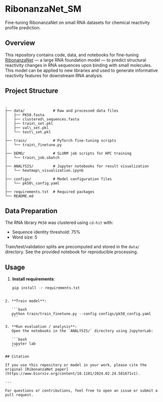 # RibonanzaNet_SM

Fine-tuning RibonanzaNet on small RNA datasets for chemical reactivity profile prediction.

## Overview

This repository contains code, data, and notebooks for fine-tuning [RibonanzaNet](https://github.com/Shujun-He/RibonanzaNet) — a large RNA foundation model — to predict structural reactivity changes in RNA sequences upon binding with small molecules. This model can be applied to new libraries and used to generate informative reactivity features for downstream RNA analysis.

## Project Structure

```

.
├── data/             # Raw and processed data files
│   ├── PK50.fasta
│   ├── clustered\_sequences.fasta
│   ├── train\_set.pkl
│   ├── val\_set.pkl
│   └── test\_set.pkl
│
├── train/            # PyTorch fine-tuning scripts
│   └── train\_finetune.py
│
├── DEMO/             # SLURM job scripts for HPC training
│   └── train\_job.sbatch
│
├── ANALYSIS/         # Jupyter notebooks for result visualization
│   └── heatmap\_visualization.ipynb
│
├── configs/          # Model configuration files
│   └── pk50\_config.yaml
│
├── requirements.txt  # Required packages
└── README.md

````

## Data Preparation

The RNA library `PK50` was clustered using `cd-hit` with:
- Sequence identity threshold: 75%
- Word size: 5

Train/test/validation splits are precomputed and stored in the `data/` directory. See the provided notebook for reproducible processing.

## Usage

1. **Install requirements**:
   ```bash
   pip install -r requirements.txt
````

2. **Train model**:

   ```bash
   python train/train_finetune.py --config configs/pk50_config.yaml
   ```

3. **Run evaluation / analysis**:
   Open the notebooks in the `ANALYSIS/` directory using JupyterLab:

   ```bash
   jupyter lab
   ```

## Citation

If you use this repository or model in your work, please cite the original [RibonanzaNet paper](https://www.biorxiv.org/content/10.1101/2024.02.24.581671v1).

---

For questions or contributions, feel free to open an issue or submit a pull request.





